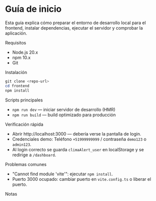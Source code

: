 # Guía de inicio

Esta guía explica cómo preparar el entorno de desarrollo local para el frontend, instalar dependencias, ejecutar el servidor y comprobar la aplicación.

Requisitos
- Node.js 20.x
- npm 10.x
- Git

Instalación
```powershell
git clone <repo-url>
cd frontend
npm install
```

Scripts principales
- `npm run dev` — iniciar servidor de desarrollo (HMR)
- `npm run build` — build optimizado para producción

Verificación rápida
- Abrir http://localhost:3000 — debería verse la pantalla de login.
- Credenciales demo: Teléfono `+51999999999` / contraseña `demo123` o `admin123`.
- Al login correcto se guarda `climaAlert_user` en localStorage y se redirige a `/dashboard`.

Problemas comunes
- "Cannot find module 'vite'": ejecutar `npm install`.
- Puerto 3000 ocupado: cambiar puerto en `vite.config.ts` o liberar el puerto.

Notas
